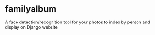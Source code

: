 # familyalbum
A face detection/recognition tool for your photos to index by person and display on Django website
